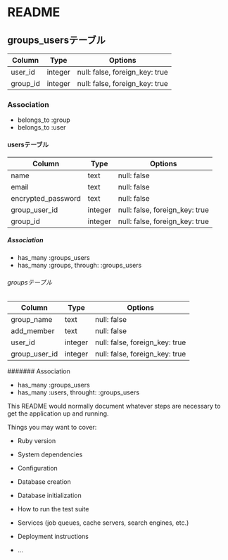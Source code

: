 # README
## groups_usersテーブル

|Column|Type|Options|
|------|----|-------|
|user_id|integer|null: false, foreign_key: true|
|group_id|integer|null: false, foreign_key: true|

### Association
- belongs_to :group
- belongs_to :user

#### usersテーブル

|Column|Type|Options|
|------|----|-------|
|name|text|null: false|
|email|text|null: false|
|encrypted_password|text|null: false|
|group_user_id|integer|null: false, foreign_key: true|
|group_id|integer|null: false, foreign_key: true|

##### Association
- has_many :groups_users
- has_many :groups, through: :groups_users

###### groupsテーブル

|Column|Type|Options|
|------|----|-------|
|group_name|text|null: false|
|add_member|text|null: false|
|user_id|integer|null: false, foreign_key: true|
|group_user_id|integer|null: false, foreign_key: true|

####### Association
- has_many :groups_users
- has_many :users, throught: :groups_users

This README would normally document whatever steps are necessary to get the
application up and running.

Things you may want to cover:

* Ruby version

* System dependencies

* Configuration

* Database creation

* Database initialization

* How to run the test suite

* Services (job queues, cache servers, search engines, etc.)

* Deployment instructions

* ...
